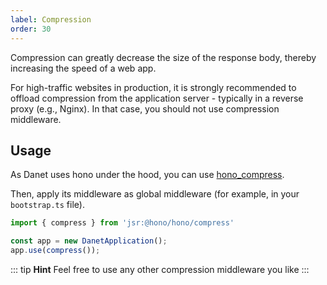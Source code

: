 ```yaml
---
label: Compression
order: 30
---
```


Compression can greatly decrease the size of the response body, thereby increasing the speed of a web app.

For high-traffic websites in production, it is strongly recommended to offload compression from the application server - typically in a reverse proxy (e.g., Nginx). In that case, you should not use compression middleware.


## Usage

As Danet uses hono under the hood, you can use [hono_compress](https://hono.dev/middleware/builtin/compress).

Then, apply its middleware as global middleware (for example, in your `bootstrap.ts` file).

```typescript
import { compress } from 'jsr:@hono/hono/compress'

const app = new DanetApplication();
app.use(compress());
```
::: tip **Hint**
Feel free to use any other compression middleware you like
:::

